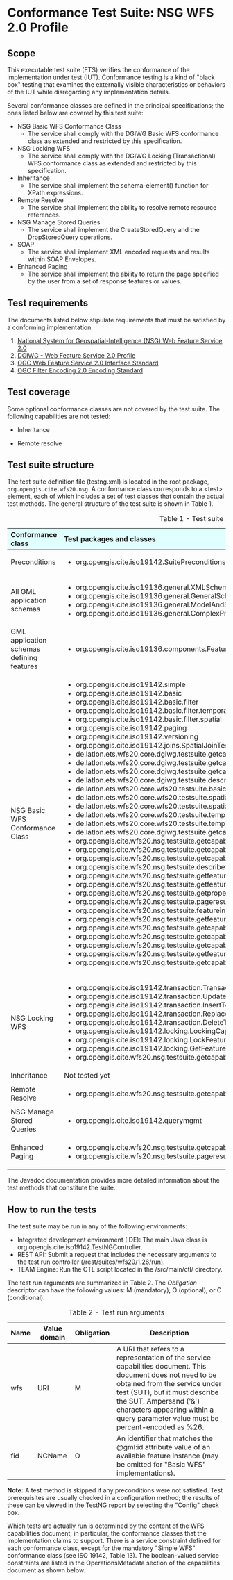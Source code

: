 
# Conformance Test Suite: NSG WFS 2.0 Profile

## Scope

This executable test suite (ETS) verifies the conformance of the implementation 
under test (IUT). Conformance testing is a kind of "black box" testing that examines the 
externally visible characteristics or behaviors of the IUT while disregarding 
any implementation details.

Several conformance classes are defined in the principal specifications; the ones 
listed below are covered by this test suite:

* NSG Basic WFS Conformance Class
    - The service shall comply with the DGIWG Basic WFS conformance class as extended and restricted by this specification.
* NSG Locking WFS 
    - The service shall comply with the DGIWG Locking (Transactional) WFS conformance class as extended and restricted by this specification.
* Inheritance
    - The service shall implement the schema-element() function for XPath expressions.
* Remote Resolve
    - The service shall implement the ability to resolve remote resource references.
* NSG Manage Stored Queries
    - The service shall implement the CreateStoredQuery and the DropStoredQuery operations.
* SOAP
    - The service shall implement XML encoded requests and results within SOAP Envelopes.
* Enhanced Paging
    - The service shall implement the ability to return the page specified by the user from a set of response features or values.

## Test requirements

The documents listed below stipulate requirements that must be satisfied by a 
conforming implementation.

1. [National System for Geospatial-Intelligence (NSG) Web Feature Service 2.0](https://nsgreg.nga.mil/doc/view?i=4283)
2. [DGIWG - Web Feature Service 2.0 Profile](https://portal.opengeospatial.org/files/?artifact_id=66933)
3. [OGC Web Feature Service 2.0 Interface Standard](http://docs.opengeospatial.org/is/09-025r2/09-025r2.html)
4. [OGC Filter Encoding 2.0 Encoding Standard](http://docs.opengeospatial.org/is/09-026r2/09-026r2.html)

## Test coverage

Some optional conformance classes are not covered by the test suite. The following capabilities are not tested:

 * Inheritance
 + Remote resolve

## Test suite structure

The test suite definition file (testng.xml) is located in the root package, 
`org.opengis.cite.wfs20.nsg`. A conformance class corresponds to a &lt;test&gt; element, each 
of which includes a set of test classes that contain the actual test methods. 
The general structure of the test suite is shown in Table 1.

<table>
  <caption>Table 1 - Test suite structure</caption>
  <thead>
    <tr style="text-align: left; background-color: LightCyan">
      <th>Conformance class</th>
      <th>Test packages and classes</th>
    </tr>
  </thead>
  <tbody>
    <tr>
      <td>Preconditions</td>
      <td>
       <ul>
         <li>org.opengis.cite.iso19142.SuitePreconditions</li>
       </ul>
      </td>
    </tr>
    <tr>
      <td>All GML application schemas</td>
      <td>
       <ul>
        <li>org.opengis.cite.iso19136.general.XMLSchemaTests</li>
        <li>org.opengis.cite.iso19136.general.GeneralSchemaTests</li>
        <li>org.opengis.cite.iso19136.general.ModelAndSyntaxTests</li>
        <li>org.opengis.cite.iso19136.general.ComplexPropertyTests</li>
       </ul>
      </td>
    </tr>
    <tr>
      <td>GML application schemas defining features</td>
      <td>
       <ul>
         <li>org.opengis.cite.iso19136.components.FeatureComponentTests</li>
       </ul>
      </td>
    </tr>
    <tr>
      <td>NSG Basic WFS Conformance Class</td>
      <td>
       <ul>
        <li>org.opengis.cite.iso19142.simple</li>
        <li>org.opengis.cite.iso19142.basic</li>
        <li>org.opengis.cite.iso19142.basic.filter</li>
        <li>org.opengis.cite.iso19142.basic.filter.temporal</li>
        <li>org.opengis.cite.iso19142.basic.filter.spatial</li>
        <li>org.opengis.cite.iso19142.paging</li>
        <li>org.opengis.cite.iso19142.versioning</li>
        <li>org.opengis.cite.iso19142.joins.SpatialJoinTests</li>
        <li>de.latlon.ets.wfs20.core.dgiwg.testsuite.getcapabilities.GetCapabilitiesKeywordTest</li>
        <li>de.latlon.ets.wfs20.core.dgiwg.testsuite.getcapabilities.GetCapabilitiesVersionTest</li>
        <li>de.latlon.ets.wfs20.core.dgiwg.testsuite.getcapabilities.GetCapabilitiesFeatureTypeElementsTest</li>
        <li>de.latlon.ets.wfs20.core.dgiwg.testsuite.describestoredqueries.DescribeStoredQueriesElementsTest</li>
        <li>de.latlon.ets.wfs20.core.wfs20.testsuite.basic.filter.PropertyIsBetweenOperatorTests</li>
        <li>de.latlon.ets.wfs20.core.wfs20.testsuite.spatialfilter.SpatialFilterTest</li>
        <li>de.latlon.ets.wfs20.core.wfs20.testsuite.spatialfilter.ExtendedSpatialFilterTest</li>
        <li>de.latlon.ets.wfs20.core.wfs20.testsuite.temporalfilter.TemporalFilterTest</li>
        <li>de.latlon.ets.wfs20.core.wfs20.testsuite.temporalfilter.ExtendedTemporalFilterTest</li>
        <li>de.latlon.ets.wfs20.core.dgiwg.testsuite.getcapabilities.GetCapabilitiesSrsTest</li>
        <li>org.opengis.cite.wfs20.nsg.testsuite.getcapabilities.CapabilitiesServiceBindings</li>
        <li>org.opengis.cite.wfs20.nsg.testsuite.getcapabilities.ServiceConstraints (partly)</li>
        <li>org.opengis.cite.wfs20.nsg.testsuite.getcapabilities.OperationConstraints (partly)</li>
        <li>org.opengis.cite.wfs20.nsg.testsuite.describefeaturetype.DescribeFeatureTypeOutputFormat</li>
        <li>org.opengis.cite.wfs20.nsg.testsuite.getfeature.GetFeatureOutputFormat</li>
        <li>org.opengis.cite.wfs20.nsg.testsuite.getfeaturewithlock.GetFeatureWithLockOutputFormat</li>
        <li>org.opengis.cite.wfs20.nsg.testsuite.getpropertyvalue.GetPropertyValueOutputFormat</li>
        <li>org.opengis.cite.wfs20.nsg.testsuite.pageresults.PageResultsOutputFormat</li>
        <li>org.opengis.cite.wfs20.nsg.testsuite.featureinstance.InstanceIdentifier</li>
        <li>org.opengis.cite.wfs20.nsg.testsuite.getfeature.CountParameter</li>
        <li>org.opengis.cite.wfs20.nsg.testsuite.getcapabilities.CapabilitiesAbstract</li>
        <li>org.opengis.cite.wfs20.nsg.testsuite.getcapabilities.CapabilitiesProfile</li>
        <li>org.opengis.cite.wfs20.nsg.testsuite.getcapabilities.CapabilitiesTimeout</li>
        <li>org.opengis.cite.wfs20.nsg.testsuite.getfeature.GetFeatureWIthResultTypeIndex</li>
        <li>org.opengis.cite.wfs20.nsg.testsuite.getcapabilities.AccessConstraints</li>
       </ul>
      </td>
    </tr>
    <tr>
      <td>NSG Locking WFS</td>
      <td>
       <ul>
        <li>org.opengis.cite.iso19142.transaction.TransactionCapabilitiesTests</li>
        <li>org.opengis.cite.iso19142.transaction.Update</li>
        <li>org.opengis.cite.iso19142.transaction.InsertTests</li>
        <li>org.opengis.cite.iso19142.transaction.ReplaceTests</li>
        <li>org.opengis.cite.iso19142.transaction.DeleteTests</li>
        <li>org.opengis.cite.iso19142.locking.LockingCapabilitiesTests</li>
        <li>org.opengis.cite.iso19142.locking.LockFeatureTests</li>
        <li>org.opengis.cite.iso19142.locking.GetFeatureWithLockTests</li>
        <li>org.opengis.cite.wfs20.nsg.testsuite.getcapabilities.ServiceConstraints (partly)</li>
       </ul>
      </td>
    </tr>
    <tr>
      <td>Inheritance</td>
      <td>Not tested yet</td>
    </tr>
    <tr>
      <td>Remote Resolve</td>
      <td>
       <ul>
         <li>org.opengis.cite.wfs20.nsg.testsuite.getcapabilities.OperationConstraints (partly)</li>
       </ul>
      </td>
    </tr>
    <tr>
      <td>NSG Manage Stored Queries</td>
      <td>
       <ul>
         <li>org.opengis.cite.iso19142.querymgmt</li>
       </ul>
      </td>
    </tr>
    <tr>
      <td>Enhanced Paging</td>
      <td>
       <ul>
         <li>org.opengis.cite.wfs20.nsg.testsuite.getcapabilities.ServiceConstraints(partly)</li>
         <li>org.opengis.cite.wfs20.nsg.testsuite.pageresults.PageResults</li>
       </ul>
      </td>
    </tr>
  </tbody>
</table>

The Javadoc documentation provides more detailed information about the test 
methods that constitute the suite.


## How to run the tests

The test suite may be run in any of the following environments:

* Integrated development environment (IDE): The main Java class is org.opengis.cite.iso19142.TestNGController.
* REST API: Submit a request that includes the necessary arguments to the test run controller (/rest/suites/wfs20/1.26/run).
* TEAM Engine: Run the CTL script located in the /src/main/ctl/ directory.


The test run arguments are summarized in Table 2. The _Obligation_ descriptor can 
have the following values: M (mandatory), O (optional), or C (conditional).

<table>
	<caption>Table 2 - Test run arguments</caption>
	<thead>
    <tr>
      <th>Name</th>
      <th>Value domain</th>
	    <th>Obligation</th>
	    <th>Description</th>
    </tr>
  </thead>
	<tbody>
    <tr>
      <td>wfs</td>
      <td>URI</td>
      <td>M</td>
      <td>A URI that refers to a representation of the service capabilities document. This document does not need to be obtained from the service under test (SUT), but it must describe the SUT. Ampersand ('&amp;') characters appearing within a query parameter value must be percent-encoded as %26.</td>
    </tr>
	  <tr>
      <td>fid</td>
      <td>NCName</td>
      <td>O</td>
      <td>An identifier that matches the @gml:id attribute value of an available feature instance (may be omitted for "Basic WFS" implementations).</td>
    </tr>
	</tbody>
</table>

**Note:** A test method is skipped if any preconditions were not satisfied. Test prerequisites are usually checked in a configuration method; the results of these can be viewed in the TestNG report by selecting the "Config" check box.

Which tests are actually run is determined by the content of the WFS capabilities document; in particular, the conformance classes that the implementation claims to support. There is a service constraint defined for each conformance class, except for the mandatory "Simple WFS" conformance class (see ISO 19142, Table 13). The boolean-valued service constraints are listed in the OperationsMetadata section of the capabilities document as shown below.